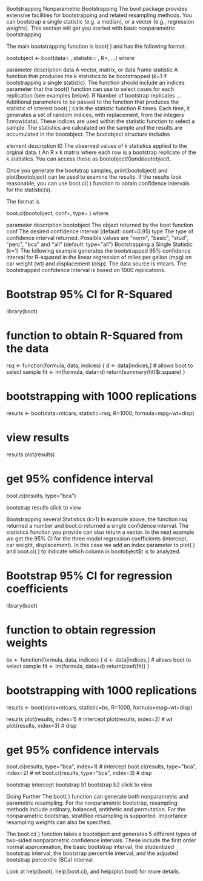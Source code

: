 Bootstrapping
Nonparametric Bootstrapping
The boot package provides extensive facilities for bootstrapping and related resampling methods. You can bootstrap a single statistic (e.g. a median), or a vector (e.g., regression weights). This section will get you started with basic nonparametric bootstrapping.

The main bootstrapping function is boot( ) and has the following format:

bootobject <- boot(data= , statistic= , R=, ...) where

parameter	description
data	A vector, matrix, or data frame
statistic	A function that produces the k statistics to be bootstrapped (k=1 if bootstrapping a single statistic). 
The function should include an indices parameter that the boot() function can use to select cases for each replication (see examples below).
R	Number of bootstrap replicates
...	Additional parameters to be passed to the function that produces the statistic of interest
boot( ) calls the statistic function R times. Each time, it generates a set of random indices, with replacement, from the integers 1:nrow(data). These indices are used within the statistic function to select a sample. The statistics are calculated on the sample and the results are accumulated in the bootobject. The bootobject structure includes

element	description
t0	The observed values of k statistics applied to the orginal data.
t	An R x k matrix where each row is a bootstrap replicate of the k statistics.
You can access these as bootobject$t0 and bootobject$t.

Once you generate the bootstrap samples, print(bootobject) and plot(bootobject) can be used to examine the results. If the results look reasonable, you can use boot.ci( ) function to obtain confidence intervals for the statistic(s).

The format is

boot.ci(bootobject, conf=, type= ) where

parameter	description
bootobject	The object returned by the boot function
conf	The desired confidence interval (default: conf=0.95)
type	The type of confidence interval returned. Possible values are "norm", "basic", "stud", "perc", "bca" and "all" (default: type="all")
Bootstrapping a Single Statistic (k=1)
The following example generates the bootstrapped 95% confidence interval for R-squared in the linear regression of miles per gallon (mpg) on car weight (wt) and displacement (disp). The data source is mtcars. The bootstrapped confidence interval is based on 1000 replications.

# Bootstrap 95% CI for R-Squared
library(boot)
# function to obtain R-Squared from the data 
rsq <- function(formula, data, indices) {
  d <- data[indices,] # allows boot to select sample 
  fit <- lm(formula, data=d)
  return(summary(fit)$r.square)
} 
# bootstrapping with 1000 replications 
results <- boot(data=mtcars, statistic=rsq, 
  	 R=1000, formula=mpg~wt+disp)

# view results
results 
plot(results)

# get 95% confidence interval 
boot.ci(results, type="bca")

bootstrap results click to view

Bootstrapping several Statistics (k>1)
In example above, the function rsq returned a number and boot.ci returned a single confidence interval. The statistics function you provide can also return a vector. In the next example we get the 95% CI for the three model regression coefficients (intercept, car weight, displacement). In this case we add an index parameter to plot( ) and boot.ci( ) to indicate which column in bootobject$t is to analyzed.

# Bootstrap 95% CI for regression coefficients 
library(boot)
# function to obtain regression weights 
bs <- function(formula, data, indices) {
  d <- data[indices,] # allows boot to select sample 
  fit <- lm(formula, data=d)
  return(coef(fit)) 
} 
# bootstrapping with 1000 replications 
results <- boot(data=mtcars, statistic=bs, 
  	 R=1000, formula=mpg~wt+disp)


results
plot(results, index=1) # intercept 
plot(results, index=2) # wt 
plot(results, index=3) # disp 

# get 95% confidence intervals 
boot.ci(results, type="bca", index=1) # intercept 
boot.ci(results, type="bca", index=2) # wt 
boot.ci(results, type="bca", index=3) # disp

bootstrap intercept bootstrap b1 bootstrap b2 click to view

Going Further
The boot( ) function can generate both nonparametric and parametric resampling. For the nonparametric bootstrap, resampling methods include ordinary, balanced, antithetic and permutation. For the nonparametric bootstrap, stratified resampling is supported. Importance resampling weights can also be specified.

The boot.ci( ) function takes a bootobject and generates 5 different types of two-sided nonparametric confidence intervals. These include the first order normal approximation, the basic bootstrap interval, the studentized bootstrap interval, the bootstrap percentile interval, and the adjusted bootstrap percentile (BCa) interval.

Look at help(boot), help(boot.ci), and help(plot.boot) for more details.
